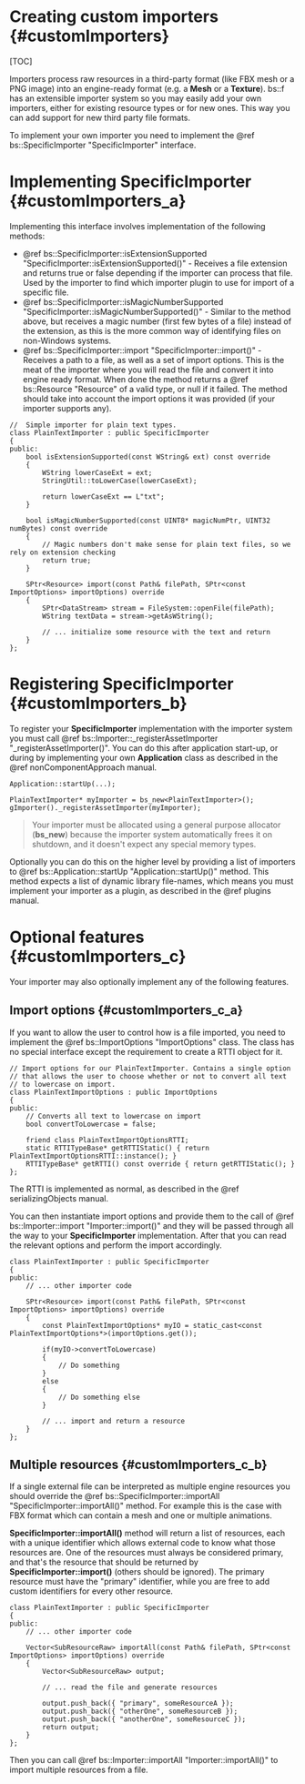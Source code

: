 Creating custom importers						{#customImporters}
===============
[TOC]

Importers process raw resources in a third-party format (like FBX mesh or a PNG image) into an engine-ready format (e.g. a **Mesh** or a **Texture**). bs::f has an extensible importer system so you may easily add your own importers, either for existing resource types or for new ones. This way you can add support for new third party file formats.

To implement your own importer you need to implement the @ref bs::SpecificImporter "SpecificImporter" interface.

# Implementing SpecificImporter {#customImporters_a}
Implementing this interface involves implementation of the following methods:
 * @ref bs::SpecificImporter::isExtensionSupported "SpecificImporter::isExtensionSupported()" - Receives a file extension and returns true or false depending if the importer can process that file. Used by the importer to find which importer plugin to use for import of a specific file.
 * @ref bs::SpecificImporter::isMagicNumberSupported "SpecificImporter::isMagicNumberSupported()" - Similar to the method above, but receives a magic number (first few bytes of a file) instead of the extension, as this is the more common way of identifying files on non-Windows systems.
 * @ref bs::SpecificImporter::import "SpecificImporter::import()" - Receives a path to a file, as well as a set of import options. This is the meat of the importer where you will read the file and convert it into engine ready format. When done the method returns a @ref bs::Resource "Resource" of a valid type, or null if it failed. The method should take into account the import options it was provided (if your importer supports any).
 
~~~~~~~~~~~~~{.cpp}
//	Simple importer for plain text types.
class PlainTextImporter : public SpecificImporter
{
public:
	bool isExtensionSupported(const WString& ext) const override
	{
		WString lowerCaseExt = ext;
		StringUtil::toLowerCase(lowerCaseExt);

		return lowerCaseExt == L"txt";
	}

	bool isMagicNumberSupported(const UINT8* magicNumPtr, UINT32 numBytes) const override
	{
		// Magic numbers don't make sense for plain text files, so we rely on extension checking
		return true;
	}

	SPtr<Resource> import(const Path& filePath, SPtr<const ImportOptions> importOptions) override
	{
		SPtr<DataStream> stream = FileSystem::openFile(filePath);
		WString textData = stream->getAsWString();

		// ... initialize some resource with the text and return
	}
};
~~~~~~~~~~~~~ 
 
# Registering SpecificImporter {#customImporters_b}
To register your **SpecificImporter** implementation with the importer system you must call @ref bs::Importer::_registerAssetImporter "_registerAssetImporter()". You can do this after application start-up, or during by implementing your own **Application** class as described in the @ref nonComponentApproach manual.

~~~~~~~~~~~~~{.cpp}
Application::startUp(...);

PlainTextImporter* myImporter = bs_new<PlainTextImporter>();
gImporter()._registerAssetImporter(myImporter);
~~~~~~~~~~~~~ 

> Your importer must be allocated using a general purpose allocator (**bs_new**) because the importer system automatically frees it on shutdown, and it doesn't expect any special memory types.

Optionally you can do this on the higher level by providing a list of importers to @ref bs::Application::startUp "Application::startUp()" method. This method expects a list of dynamic library file-names, which means you must implement your importer as a plugin, as described in the @ref plugins manual.

# Optional features {#customImporters_c}
Your importer may also optionally implement any of the following features.

## Import options {#customImporters_c_a}
If you want to allow the user to control how is a file imported, you need to implement the @ref bs::ImportOptions "ImportOptions" class. The class has no special interface except the requirement to create a RTTI object for it.

~~~~~~~~~~~~~{.cpp}
// Import options for our PlainTextImporter. Contains a single option
// that allows the user to choose whether or not to convert all text
// to lowercase on import.
class PlainTextImportOptions : public ImportOptions
{
public:
	// Converts all text to lowercase on import
	bool convertToLowercase = false;
	
	friend class PlainTextImportOptionsRTTI;
	static RTTITypeBase* getRTTIStatic() { return PlainTextImportOptionsRTTI::instance(); }
	RTTITypeBase* getRTTI() const override { return getRTTIStatic(); }
};
~~~~~~~~~~~~~ 

The RTTI is implemented as normal, as described in the @ref serializingObjects manual.

You can then instantiate import options and provide them to the call of @ref bs::Importer::import "Importer::import()" and they will be passed through all the way to your **SpecificImporter** implementation. After that you can read the relevant options and perform the import accordingly.

~~~~~~~~~~~~~{.cpp}
class PlainTextImporter : public SpecificImporter
{
public:
	// ... other importer code

	SPtr<Resource> import(const Path& filePath, SPtr<const ImportOptions> importOptions) override
	{
		const PlainTextImportOptions* myIO = static_cast<const PlainTextImportOptions*>(importOptions.get());
	
		if(myIO->convertToLowercase)
		{
			// Do something
		}
		else
		{
			// Do something else
		}
		
		// ... import and return a resource
	}
};
~~~~~~~~~~~~~ 

## Multiple resources {#customImporters_c_b}
If a single external file can be interpreted as multiple engine resources you should override the @ref bs::SpecificImporter::importAll "SpecificImporter::importAll()" method. For example this is the case with FBX format which can contain a mesh and one or multiple animations.

**SpecificImporter::importAll()** method will return a list of resources, each with a unique identifier which allows external code to know what those resources are. One of the resources must always be considered primary, and that's the resource that should be returned by **SpecificImporter::import()** (others should be ignored). The primary resource must have the "primary" identifier, while you are free to add custom identifiers for every other resource.
 
~~~~~~~~~~~~~{.cpp}
class PlainTextImporter : public SpecificImporter
{
public:
	// ... other importer code

	Vector<SubResourceRaw> importAll(const Path& filePath, SPtr<const ImportOptions> importOptions) override
	{
		Vector<SubResourceRaw> output;
	
		// ... read the file and generate resources
	
		output.push_back({ "primary", someResourceA });
		output.push_back({ "otherOne", someResourceB });
		output.push_back({ "anotherOne", someResourceC });
		return output;
	}
};
~~~~~~~~~~~~~ 

Then you can call @ref bs::Importer::importAll "Importer::importAll()" to import multiple resources from a file.